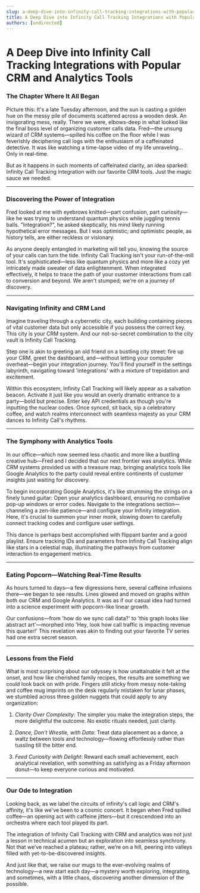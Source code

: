 ```yaml
---
slug: a-deep-dive-into-infinity-call-tracking-integrations-with-popular-crm-and-analytics-tools
title: A Deep Dive into Infinity Call Tracking Integrations with Popular CRM and Analytics Tools
authors: [undirected]
---
```



# A Deep Dive into Infinity Call Tracking Integrations with Popular CRM and Analytics Tools

### The Chapter Where It All Began

Picture this: It's a late Tuesday afternoon, and the sun is casting a golden hue on the messy pile of documents scattered across a wooden desk. An invigorating mess, really. There we were, elbows-deep in what looked like the final boss level of organizing customer calls data. Fred—the unsung wizard of CRM systems—spilled his coffee on the floor while I was feverishly deciphering call logs with the enthusiasm of a caffeinated detective. It was like watching a time-lapse video of my life unraveling... Only in real-time.

But as it happens in such moments of caffeinated clarity, an idea sparked: Infinity Call Tracking integration with our favorite CRM tools. Just the magic sauce we needed. 

---

### Discovering the Power of Integration

Fred looked at me with eyebrows knitted—part confusion, part curiosity—like he was trying to understand quantum physics while juggling tennis balls. "Integration?", he asked skeptically, his mind likely running hypothetical error messages. But I was optimistic; and optimistic people, as history tells, are either reckless or visionary. 

As anyone deeply entangled in marketing will tell you, knowing the source of your calls can turn the tide. Infinity Call Tracking isn't your run-of-the-mill tool. It's sophisticated—less like quantum physics and more like a cozy yet intricately made sweater of data enlightenment. When integrated effectively, it helps to trace the path of your customer interactions from call to conversion and beyond. We aren't stumped; we're on a journey of discovery.

---

### Navigating Infinity and CRM Land

Imagine traveling through a cybernetic city, each building containing pieces of vital customer data but only accessible if you possess the correct key. This city is your CRM system. And our not-so-secret combination to the city vault is Infinity Call Tracking.

Step one is akin to greeting an old friend on a bustling city street: fire up your CRM, greet the dashboard, and—without letting your computer overheat—begin your integration journey. You'll find yourself in the settings labyrinth, navigating toward 'integrations' with a mixture of trepidation and excitement. 

Within this ecosystem, Infinity Call Tracking will likely appear as a salvation beacon. Activate it just like you would an overly dramatic entrance to a party—bold but precise. Enter key API credentials as though you're inputting the nuclear codes. Once synced, sit back, sip a celebratory coffee, and watch realms interconnect with seamless majesty as your CRM dances to Infinity Call's rhythms.

---

### The Symphony with Analytics Tools

In our office—which now seemed less chaotic and more like a bustling creative hub—Fred and I decided that our next frontier was analytics. While CRM systems provided us with a treasure map, bringing analytics tools like Google Analytics to the party could reveal entire continents of customer insights just waiting for discovery.

To begin incorporating Google Analytics, it's like strumming the strings on a finely tuned guitar: Open your analytics dashboard, ensuring no combative pop-up windows or error codes. Navigate to the integrations section—channeling a zen-like patience—and configure your Infinity integration. Here, it's crucial to summon your inner monk, slowing down to carefully connect tracking codes and configure user settings.

This dance is perhaps best accomplished with flippant banter and a good playlist. Ensure tracking IDs and parameters from Infinity Call Tracking align like stars in a celestial map, illuminating the pathways from customer interaction to engagement metrics. 

---

### Eating Popcorn—Watching Real-Time Results

As hours turned to days—a few digressions here, several caffeine infusions there—we began to see results. Lines glowed and moved on graphs within both our CRM and Google Analytics. It was as if our casual idea had turned into a science experiment with popcorn-like linear growth.

Our confusions—from 'how do we sync call data?' to 'this graph looks like abstract art'—morphed into 'Hey, look how call traffic is impacting revenue this quarter!' This revelation was akin to finding out your favorite TV series had one extra secret season.

---

### Lessons from the Field

What is most surprising about our odyssey is how unattainable it felt at the onset, and how like cherished family recipes, the results are something we could look back on with pride. Fingers still sticky from messy note-taking and coffee mug imprints on the desk regularly mistaken for lunar phases, we stumbled across three golden nuggets that could apply to any organization:

1. *Clarity Over Complexity*: The simpler you make the integration steps, the more delightful the outcome. No exotic rituals needed, just clarity.

2. *Dance, Don’t Wrestle, with Data*: Treat data placement as a dance, a waltz between tools and technology—flowing effortlessly rather than tussling till the bitter end.

3. *Feed Curiosity with Delight*: Reward each small achievement, each analytical revelation, with something as satisfying as a Friday afternoon donut—to keep everyone curious and motivated.

---

### Our Ode to Integration

Looking back, as we label the circuits of infinity's call logic and CRM's affinity, it's like we've been to a cosmic concert. It began when Fred spilled coffee—an opening act with caffeine jitters—but it crescendoed into an orchestra where each tool played its part.

The integration of Infinity Call Tracking with CRM and analytics was not just a lesson in technical acumen but an exploration into seamless synchrony. Not that we’ve reached a plateau; rather, we’re on a hill, peering into valleys filled with yet-to-be-discovered insights. 

And just like that, we raise our mugs to the ever-evolving realms of technology—a new start each day—a mystery worth exploring, integrating, and sometimes, with a little chaos, discovering another dimension of the possible.